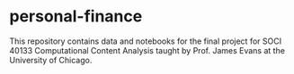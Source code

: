 # personal-finance
This repository contains data and notebooks for the final project for SOCI 40133 Computational Content Analysis taught by Prof. James Evans at the University of Chicago.
